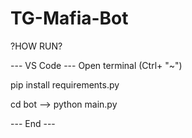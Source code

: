 # TG-Mafia-Bot
?HOW RUN?


--- VS Code ---
Open terminal (Ctrl+ "~")

pip install requirements.py

cd bot --> python main.py

--- End ---

